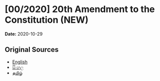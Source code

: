 # [00/2020] 20th Amendment to the Constitution (NEW)

**Date:** 2020-10-29

## Original Sources

- [English](https://documents.gov.lk/view/acts/2020/10/00-2020_E.pdf)
- [සිංහල](https://documents.gov.lk/view/acts/2020/10/00-2020_S.pdf)
- [தமிழ்](https://documents.gov.lk/view/acts/2020/10/00-2020_T.pdf)

